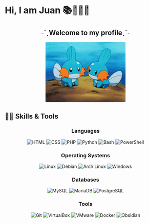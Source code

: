 # Hi, I am Juan 📚🧑🏻‍💻

<div align="center"> 
    <h2>˗ˋˏWelcome to my profileˎˊ˗</h2>
    <img src="img/mudkip.gif" alt="Mudkip GIF"/>
</div>

## 🐦‍🔥 Skills & Tools
<div align="center">
    <h3>Languages</h3>
    <!-- HTML -->
    <img src="https://cdn.jsdelivr.net/gh/devicons/devicon/icons/html5/html5-original.svg"
    alt="HTML" width="50" height="50"/>
    <!-- CSS -->
    <img src="https://cdn.jsdelivr.net/gh/devicons/devicon/icons/css3/css3-original.svg"
    alt="CSS" width="50" height="50"/>
    <!-- PHP -->
    <img src="https://cdn.jsdelivr.net/gh/devicons/devicon/icons/php/php-original.svg"
    alt="PHP" width="50" height="50"/>
    <!-- Python -->
    <img src="https://cdn.jsdelivr.net/gh/devicons/devicon/icons/python/python-original.svg"
    alt="Python" width="50" height="50"/>
    <!-- Bash -->
    <img src="https://imgs.search.brave.com/x8Jzy-5AfUZdetCTdlzFB0G8aZc64GwIl8VMVklxAzI/rs:fit:860:0:0:0/g:ce/aHR0cHM6Ly91cGxv/YWQud2lraW1lZGlh/Lm9yZy93aWtpcGVk/aWEvY29tbW9ucy80/LzRiL0Jhc2hfTG9n/b19Db2xvcmVkLnN2/Zw"
    alt="Bash" width="50" height="50"/>
    <!-- PowerShell -->
    <img src="https://cdn.jsdelivr.net/gh/devicons/devicon/icons/powershell/powershell-original.svg"
    alt="PowerShell" width="50" height="50"/>
    <h3>Operating Systems</h3>
    <!-- Linux -->
    <img src="https://cdn.jsdelivr.net/gh/devicons/devicon/icons/linux/linux-original.svg"
    alt="Linux" width="50" height="50"/>
    <!-- Debian -->
    <img src="https://cdn.jsdelivr.net/gh/devicons/devicon/icons/debian/debian-original.svg"
    alt="Debian" width="50" height="50"/>
    <!-- Arch Linux -->
    <img src="https://cdn.jsdelivr.net/gh/devicons/devicon/icons/archlinux/archlinux-original.svg"
    alt="Arch Linux" width="50" height="50"/>
    <!-- Windows -->
    <img src="https://upload.wikimedia.org/wikipedia/commons/thumb/8/87/Windows_logo_-_2021.svg/1024px-Windows_logo_-_2021.svg.png"
    alt="Windows" width="50" height="50"/>
    <h3>Databases</h3>
    <!-- MySQL -->
    <img src="https://cdn.jsdelivr.net/gh/devicons/devicon/icons/mysql/mysql-original.svg" 
    alt="MySQL" width="50" height="50"/>
    <!-- MariaDB -->
    <img src="https://cdn.jsdelivr.net/gh/devicons/devicon/icons/mariadb/mariadb-original.svg"
    alt="MariaDB" width="50" height="50"/>
    <!-- PostgreSQL -->
    <img src="https://cdn.jsdelivr.net/gh/devicons/devicon/icons/postgresql/postgresql-original.svg"
    alt="PostgreSQL" width="50" height="50"/>
    <h3>Tools</h3>
    <!-- Git -->
    <img src="https://cdn.jsdelivr.net/gh/devicons/devicon/icons/git/git-original.svg"
    alt="Git" width="50" height="50"/>
    <!-- VirtualBox -->
    <img src="https://upload.wikimedia.org/wikipedia/commons/d/d5/Virtualbox_logo.png"
    alt="VirtualBox" width="50" height="50"/>
    <!-- VMware -->
    <img src="https://upload.wikimedia.org/wikipedia/commons/5/5a/Vmware_workstation_16_icon.svg"
    alt="VMware" width="50" height="50"/>
    <!-- Docker -->
    <img src="https://cdn.jsdelivr.net/gh/devicons/devicon/icons/docker/docker-original.svg"
    alt="Docker" width="50" height="50"/>
    <!-- Obsidian -->
    <img src="https://upload.wikimedia.org/wikipedia/commons/thumb/1/10/2023_Obsidian_logo.svg/512px-2023_Obsidian_logo.svg.png?20230604143825"
    alt="Obsidian" width="50" height="50"/>
</div>
